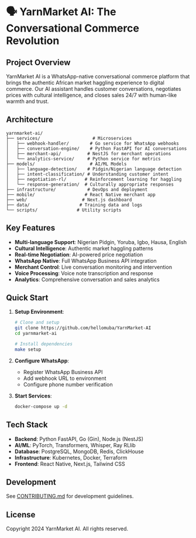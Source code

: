 # 🗣️ YarnMarket AI: The Conversational Commerce Revolution

## Project Overview

YarnMarket AI is a WhatsApp-native conversational commerce platform that brings the authentic African market haggling experience to digital commerce. Our AI assistant handles customer conversations, negotiates prices with cultural intelligence, and closes sales 24/7 with human-like warmth and trust.

## Architecture

```
yarnmarket-ai/
├── services/                    # Microservices
│   ├── webhook-handler/        # Go service for WhatsApp webhooks
│   ├── conversation-engine/    # Python FastAPI for AI conversations  
│   ├── merchant-api/          # NestJS for merchant operations
│   └── analytics-service/     # Python service for metrics
├── models/                     # AI/ML Models
│   ├── language-detection/    # Pidgin/Nigerian language detection
│   ├── intent-classification/ # Understanding customer intent
│   ├── negotiation-rl/       # Reinforcement learning for haggling
│   └── response-generation/  # Culturally appropriate responses
├── infrastructure/            # DevOps and deployment
├── mobile/                   # React Native merchant app
├── web/                     # Next.js dashboard
├── data/                   # Training data and logs
└── scripts/               # Utility scripts
```

## Key Features

- **Multi-language Support**: Nigerian Pidgin, Yoruba, Igbo, Hausa, English
- **Cultural Intelligence**: Authentic market haggling patterns
- **Real-time Negotiation**: AI-powered price negotiation
- **WhatsApp Native**: Full WhatsApp Business API integration
- **Merchant Control**: Live conversation monitoring and intervention
- **Voice Processing**: Voice note transcription and response
- **Analytics**: Comprehensive conversation and sales analytics

## Quick Start

1. **Setup Environment**:
   ```bash
   # Clone and setup
   git clone https://github.com/hellomuba/YarnMarket-AI
   cd yarnmarket-ai
   
   # Install dependencies
   make setup
   ```

2. **Configure WhatsApp**:
   - Register WhatsApp Business API
   - Add webhook URL to environment
   - Configure phone number verification

3. **Start Services**:
   ```bash
   docker-compose up -d
   ```

## Tech Stack

- **Backend**: Python FastAPI, Go (Gin), Node.js (NestJS)
- **AI/ML**: PyTorch, Transformers, Whisper, Ray RLlib
- **Database**: PostgreSQL, MongoDB, Redis, ClickHouse
- **Infrastructure**: Kubernetes, Docker, Terraform
- **Frontend**: React Native, Next.js, Tailwind CSS

## Development

See [CONTRIBUTING.md](CONTRIBUTING.md) for development guidelines.

## License

Copyright 2024 YarnMarket AI. All rights reserved.
